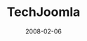 ---
title: TechJoomla
slug: techjoomla
excerpt: Wireframed the key landing pages for a Joomla extension providers new website.
type: Design Only
contact: TechJoomla
client_content: Paarth
featured: false
thumb: "/media/work/techjoomla-thumb.jpg"
image: "/media/work/techjoomla-thumb.jpg"
gallery: ""
url: https://techjoomla.com
status: Offline
services: ['UI Design','Wireframing','Prototyping','Front-end Development']
tools: ['Adobe Fireworks']
stack: ['Bootstrap','jQuery']
date: 2008-02-06
---